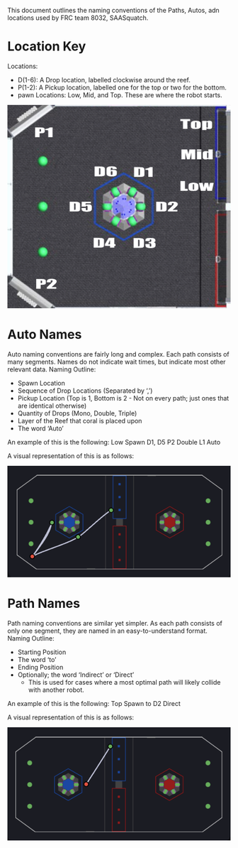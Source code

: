 This document outlines the naming conventions of the Paths, Autos, adn locations used by FRC team 8032, SAASquatch.

# Location Key

Locations:
- D(1-6): A Drop location, labelled clockwise around the reef.
- P(1-2): A Pickup location, labelled one for the top or two for the bottom.
- pawn Locations: Low, Mid, and Top. These are where the robot starts.

![Visual guide to understanding the various locations](/resources/Guide-Images/Reefscape%20Diagram%20Annotated.png)

# Auto Names

Auto naming conventions are fairly long and complex. Each path consists of many segments. Names do not indicate wait times, but indicate most other relevant data.
Naming Outline:
- Spawn Location
- Sequence of Drop Locations (Separated by ‘,’)
- Pickup Location (Top is 1, Bottom is 2 - Not on every path; just ones that are identical otherwise)
- Quantity of Drops (Mono, Double, Triple)
- Layer of the Reef that coral is placed upon
- The word ‘Auto’

An example of this is the following:
Low Spawn D1, D5 P2 Double L1 Auto

A visual representation of this is as follows:

![Low Spawn D1, D5 P2 Double L1 Auto Example](/resources/Guide-Images/Low%20Spawn%20D1,%20D5%20P2%20Double%20L1%20Auto.png)

# Path Names

Path naming conventions are similar yet simpler. As each path consists of only one segment, they are named in an easy-to-understand format.
Naming Outline:
- Starting Position
- The word ‘to’
- Ending Position
- Optionally; the word ‘Indirect’ or ‘Direct’
  - This is used for cases where a most optimal path will likely collide with another robot.

An example of this is the following:
Top Spawn to D2 Direct

A visual representation of this is as follows:

![Top Spawn to D2 Direct Example](/resources/Guide-Images/Top%20Spawn%20to%20D2%20Direct.png)